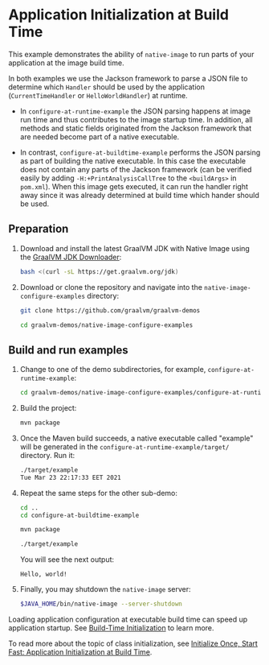 # Application Initialization at Build Time

This example demonstrates the ability of `native-image` to run parts of your application at the image build time.

In both examples we use the Jackson framework to parse a JSON file to determine which `Handler` should be used by the application (`CurrentTimeHandler` or `HelloWorldHandler`) at runtime.

* In `configure-at-runtime-example` the JSON parsing happens at image run time
  and thus contributes to the image startup time. In addition, all methods and
  static fields originated from the Jackson framework that are needed become part
  of a native executable.

* In contrast, `configure-at-buildtime-example` performs the JSON parsing as
  part of building the native executable. In this case the executable does not contain any parts
  of the Jackson framework (can be verified easily by adding
  `-H:+PrintAnalysisCallTree` to the `<buildArgs>` in `pom.xml`).  When this
  image gets executed, it can run the handler right away since it was already
  determined at build time which hander should be used.

## Preparation

1. Download and install the latest GraalVM JDK with Native Image using the [GraalVM JDK Downloader](https://github.com/graalvm/graalvm-jdk-downloader):
    ```bash
    bash <(curl -sL https://get.graalvm.org/jdk) 
    ```

2. Download or clone the repository and navigate into the `native-image-configure-examples` directory:
    ```bash
    git clone https://github.com/graalvm/graalvm-demos
    ```
    ```bash
    cd graalvm-demos/native-image-configure-examples
    ```

## Build and run examples

1. Change to one of the demo subdirectories, for example, `configure-at-runtime-example`:
    ```bash
    cd graalvm-demos/native-image-configure-examples/configure-at-runtime-example
    ```

2. Build the project:
    ```bash
    mvn package
    ```
3. Once the Maven build succeeds, a native executable called "example" will be generated in the `configure-at-runtime-example/target/` directory. Run it:
    ```bash
    ./target/example
    Tue Mar 23 22:17:33 EET 2021
    ```
4. Repeat the same steps for the other sub-demo:
    ```bash
    cd ..
    cd configure-at-buildtime-example
    ```
    ```bash
    mvn package
    ```
    ```bash
    ./target/example
    ```
    You will see the next output:
    ```
    Hello, world!
    ```
5. Finally, you may shutdown the `native-image` server:
    ```bash
    $JAVA_HOME/bin/native-image --server-shutdown
    ```

Loading application configuration at executable build time can speed up application startup. See [Build-Time Initialization](https://www.graalvm.org/dev/reference-manual/native-image/optimizations-and-performance/ClassInitialization/) to learn more. 

To read more about the topic of class initialization, see [Initialize Once, Start Fast: Application Initialization at Build Time](http://www.christianwimmer.at/Publications/Wimmer19a/Wimmer19a.pdf).

